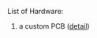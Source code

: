 List of Hardware:
1. a custom PCB ([detail](LoRa-Localisation-System/HardwareComponents/CustomPCB/README.md))
